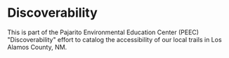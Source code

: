# Discoverability

This is part of the Pajarito Environmental Education Center (PEEC)
"Discoverability" effort to catalog the accessibility of our local
trails in Los Alamos County, NM.

